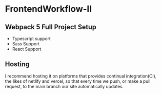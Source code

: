 # FrontendWorkflow-II


## Webpack 5 Full Project Setup

* Typescript support
* Sass Support
* React Support


## Hosting

I recommend hosting it on platforms that provides continual integration(CI), the likes of netlify and vercel, so that every time we push, or make a pull request, to the main branch our site automatically updates. 

